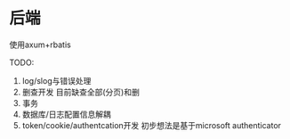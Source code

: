# 后端

使用axum+rbatis

TODO:

1. log/slog与错误处理
2. 删查开发 目前缺查全部(分页)和删
3. 事务
4. 数据库/日志配置信息解耦
5. token/cookie/authentcation开发 初步想法是基于microsoft authenticator
